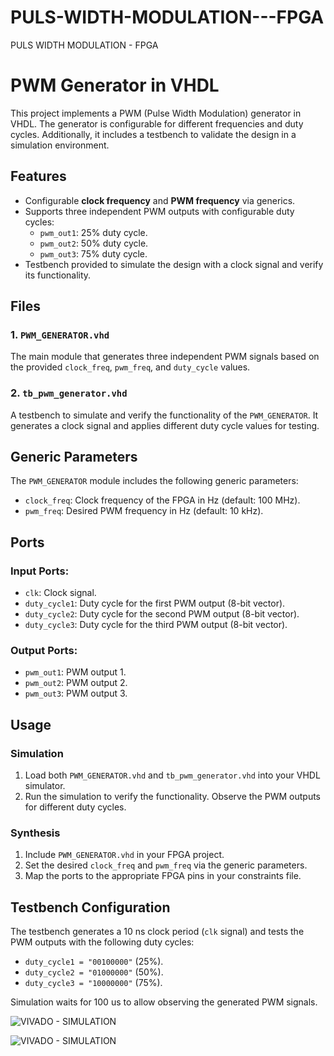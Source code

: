 # PULS-WIDTH-MODULATION---FPGA
PULS WIDTH MODULATION - FPGA




# PWM Generator in VHDL

This project implements a PWM (Pulse Width Modulation) generator in VHDL. The generator is configurable for different frequencies and duty cycles. Additionally, it includes a testbench to validate the design in a simulation environment.

## Features

- Configurable **clock frequency** and **PWM frequency** via generics.
- Supports three independent PWM outputs with configurable duty cycles:
  - `pwm_out1`: 25% duty cycle.
  - `pwm_out2`: 50% duty cycle.
  - `pwm_out3`: 75% duty cycle.
- Testbench provided to simulate the design with a clock signal and verify its functionality.

## Files
### 1. `PWM_GENERATOR.vhd`
The main module that generates three independent PWM signals based on the provided `clock_freq`, `pwm_freq`, and `duty_cycle` values.

### 2. `tb_pwm_generator.vhd`
A testbench to simulate and verify the functionality of the `PWM_GENERATOR`. It generates a clock signal and applies different duty cycle values for testing.

## Generic Parameters
The `PWM_GENERATOR` module includes the following generic parameters:
- `clock_freq`: Clock frequency of the FPGA in Hz (default: 100 MHz).
- `pwm_freq`: Desired PWM frequency in Hz (default: 10 kHz).

## Ports
### Input Ports:
- `clk`: Clock signal.
- `duty_cycle1`: Duty cycle for the first PWM output (8-bit vector).
- `duty_cycle2`: Duty cycle for the second PWM output (8-bit vector).
- `duty_cycle3`: Duty cycle for the third PWM output (8-bit vector).

### Output Ports:
- `pwm_out1`: PWM output 1.
- `pwm_out2`: PWM output 2.
- `pwm_out3`: PWM output 3.

## Usage
### Simulation
1. Load both `PWM_GENERATOR.vhd` and `tb_pwm_generator.vhd` into your VHDL simulator.
2. Run the simulation to verify the functionality. Observe the PWM outputs for different duty cycles.

### Synthesis
1. Include `PWM_GENERATOR.vhd` in your FPGA project.
2. Set the desired `clock_freq` and `pwm_freq` via the generic parameters.
3. Map the ports to the appropriate FPGA pins in your constraints file.

## Testbench Configuration
The testbench generates a 10 ns clock period (`clk` signal) and tests the PWM outputs with the following duty cycles:
- `duty_cycle1 = "00100000"` (25%).
- `duty_cycle2 = "01000000"` (50%).
- `duty_cycle3 = "10000000"` (75%).

Simulation waits for 100 us to allow observing the generated PWM signals.

![VIVADO - SIMULATION](simulationn)

![VIVADO - SIMULATION](stim)


